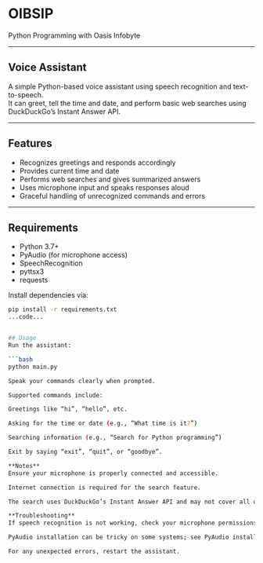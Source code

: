 # OIBSIP

Python Programming with Oasis Infobyte

---

## Voice Assistant

A simple Python-based voice assistant using speech recognition and text-to-speech.  
It can greet, tell the time and date, and perform basic web searches using DuckDuckGo’s Instant Answer API.

---

## Features

- Recognizes greetings and responds accordingly
- Provides current time and date
- Performs web searches and gives summarized answers
- Uses microphone input and speaks responses aloud
- Graceful handling of unrecognized commands and errors

---

## Requirements

- Python 3.7+
- PyAudio (for microphone access)
- SpeechRecognition
- pyttsx3
- requests

Install dependencies via:

```bash
pip install -r requirements.txt
...code...


## Usage
Run the assistant:

```bash
python main.py

Speak your commands clearly when prompted.

Supported commands include:

Greetings like “hi”, “hello”, etc.

Asking for the time or date (e.g., “What time is it?”)

Searching information (e.g., “Search for Python programming”)

Exit by saying “exit”, “quit”, or “goodbye”.

**Notes**
Ensure your microphone is properly connected and accessible.

Internet connection is required for the search feature.

The search uses DuckDuckGo’s Instant Answer API and may not cover all queries.

**Troubleshooting**
If speech recognition is not working, check your microphone permissions.

PyAudio installation can be tricky on some systems; see PyAudio installation guide if you face issues.

For any unexpected errors, restart the assistant.
